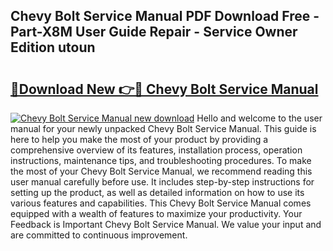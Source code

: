 ## Chevy Bolt Service Manual PDF Download Free - Part-X8M User Guide Repair - Service Owner Edition utoun

# <h2><a href="http://bc40026.oget.top/?id=Chevy+Bolt+Service+Manual">🔗Download New 👉🔴 Chevy Bolt Service Manual</a></h2>

[![Chevy Bolt Service Manual new download](https://i.imgur.com/5g1atiW.png)](http://bc40026.oget.top/?id=Chevy+Bolt+Service+Manual)
Hello and welcome to the user manual for your newly unpacked Chevy Bolt Service Manual. This guide is here to help you make the most of your product by providing a comprehensive overview of its features, installation process, operation instructions, maintenance tips, and troubleshooting procedures. To make the most of your Chevy Bolt Service Manual, we recommend reading this user manual carefully before use. It includes step-by-step instructions for setting up the product, as well as detailed information on how to use its various features and capabilities. This Chevy Bolt Service Manual comes equipped with a wealth of features to maximize your productivity. Your Feedback is Important Chevy Bolt Service Manual. We value your input and are committed to continuous improvement.

